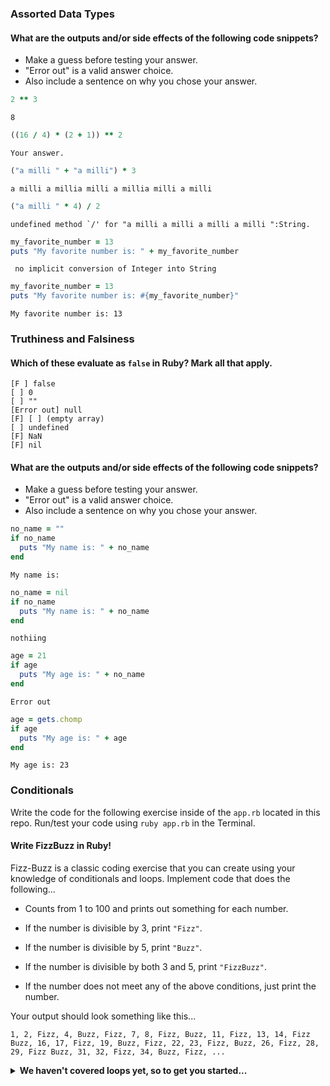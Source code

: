 ### Assorted Data Types

#### What are the outputs and/or side effects of the following code snippets?

* Make a guess before testing your answer.
* "Error out" is a valid answer choice.
* Also include a sentence on why you chose your answer.

```rb
2 ** 3
```
```text
8
```

```rb
((16 / 4) * (2 + 1)) ** 2
```
```text
Your answer.
```

```rb
("a milli " + "a milli") * 3
```
```text
a milli a millia milli a millia milli a milli
```

```rb
("a milli " * 4) / 2
```
```text
undefined method `/' for "a milli a milli a milli a milli ":String.
```

```rb
my_favorite_number = 13
puts "My favorite number is: " + my_favorite_number
```
```text
 no implicit conversion of Integer into String 
```

```rb
my_favorite_number = 13
puts "My favorite number is: #{my_favorite_number}"
```
```text
My favorite number is: 13
```

### Truthiness and Falsiness

#### Which of these evaluate as `false` in Ruby? Mark all that apply.

```text
[F ] false
[ ] 0
[ ] ""
[Error out] null
[F] [ ] (empty array)
[ ] undefined
[F] NaN
[F] nil
```

#### What are the outputs and/or side effects of the following code snippets?

* Make a guess before testing your answer.
* "Error out" is a valid answer choice.
* Also include a sentence on why you chose your answer.

```rb
no_name = ""
if no_name
  puts "My name is: " + no_name
end
```
```text
My name is:
```

```rb
no_name = nil
if no_name
  puts "My name is: " + no_name
end
```
```text
nothiing
```

```rb
age = 21
if age
  puts "My age is: " + no_name
end
```
```text
Error out
```

```rb
age = gets.chomp
if age
  puts "My age is: " + age
end
```
```text
My age is: 23
```

### Conditionals

Write the code for the following exercise inside of the `app.rb` located in this repo. Run/test your code using `ruby app.rb` in the Terminal.

#### Write FizzBuzz in Ruby!

Fizz-Buzz is a classic coding exercise that you can create using your knowledge of conditionals and loops. Implement code that does the following...

* Counts from 1 to 100 and prints out something for each number.

* If the number is divisible by 3, print `"Fizz"`.
* If the number is divisible by 5, print `"Buzz"`.
* If the number is divisible by both 3 and 5, print `"FizzBuzz"`.
* If the number does not meet any of the above conditions, just print the number.

Your output should look something like this...
```
1, 2, Fizz, 4, Buzz, Fizz, 7, 8, Fizz, Buzz, 11, Fizz, 13, 14, Fizz Buzz, 16, 17, Fizz, 19, Buzz, Fizz, 22, 23, Fizz, Buzz, 26, Fizz, 28, 29, Fizz Buzz, 31, 32, Fizz, 34, Buzz, Fizz, ...
```

<details>
  <summary><strong>We haven't covered loops yet, so to get you started...</strong></summary>

  ```rb
  num = 1
while num <= 100
    if ( num % 3=== 0 && num % 5=== 0)
        puts "fizzBuzz"
    elsif num % 5 == 0
        puts "Buzz"
    elsif  num % 3 == 0
        puts "Fizz"
    else
        puts num
      end
      num = num +1
  end

  ```

</details>
